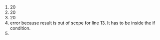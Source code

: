 1. 20
2. 20
3. 20
4. error because result is out of scope for line 13. It has to be inside the if condition.
5. 
